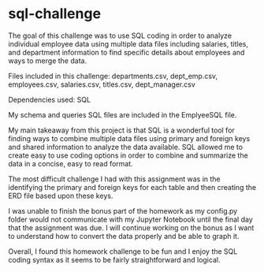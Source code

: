 # sql-challenge

The goal of this challenge was to use SQL coding in order to analyze individual employee data using multiple data files including salaries, titles, and department information to find specific details about employees and ways to merge the data.

Files included in this challenge: departments.csv, dept_emp.csv, employees.csv, salaries.csv, titles.csv, dept_manager.csv

Dependencies used: SQL

My schema and queries SQL files are included in the EmplyeeSQL file.

My main takeaway from this project is that SQL is a wonderful tool for finding ways to combine multiple data files using primary and foreign keys and shared information to analyze the data available. SQL allowed me to create easy to use coding options in order to combine and summarize the data in a concise, easy to read format.

The most difficult challenge I had with this assignment was in the identifying the primary and foreign keys for each table and then creating the ERD file based upon these keys.

I was unable to finish the bonus part of the homework as my config.py folder would not communicate with my Jupyter Notebook until the final day that the assignment was due. I will continue working on the bonus as I want to understand how to convert the data properly and be able to graph it.

Overall, I found this homework challenge to be fun and I enjoy the SQL coding syntax as it seems to be fairly straightforward and logical.
